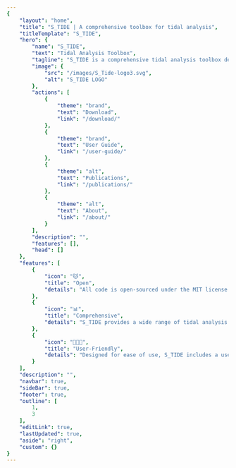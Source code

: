 ```yaml
---
{
    "layout": "home",
    "title": "S_TIDE | A comprehensive toolbox for tidal analysis",
    "titleTemplate": "S_TIDE",
    "hero": {
        "name": "S_TIDE",
        "text": "Tidal Analysis Toolbox",
        "tagline": "S_TIDE is a comprehensive tidal analysis toolbox developed by Dr. Haidong Pan using MATLAB. It is designed specifically for tidal analysis applications in oceanography, providing researchers with powerful tools to study and interpret tidal phenomena.",
        "image": {
            "src": "/images/S_Tide-logo3.svg",
            "alt": "S_TIDE LOGO"
        },
        "actions": [
            {
                "theme": "brand",
                "text": "Download",
                "link": "/download/"
            },
            {
                "theme": "brand",
                "text": "User Guide",
                "link": "/user-guide/"
            },
            {
                "theme": "alt",
                "text": "Publications",
                "link": "/publications/"
            },
            {
                "theme": "alt",
                "text": "About",
                "link": "/about/"
            }
        ],
        "description": "",
        "features": [],
        "head": []
    },
    "features": [
        {
            "icon": "🐱",
            "title": "Open",
            "details": "All code is open-sourced under the MIT license and follows open standards and protocols."
        },
        {
            "icon": "📊",
            "title": "Comprehensive",
            "details": "S_TIDE provides a wide range of tidal analysis methods, including harmonic analysis, tidal prediction, and more."
        },
        {
            "icon": "🧑‍🤝‍🧑",
            "title": "User-Friendly",
            "details": "Designed for ease of use, S_TIDE includes a user-friendly interface and extensive documentation."
        }
    ],
    "description": "",
    "navbar": true,
    "sideBar": true,
    "footer": true,
    "outline": [
        1,
        3
    ],
    "editLink": true,
    "lastUpdated": true,
    "aside": "right",
    "custom": {}
}
---
```



